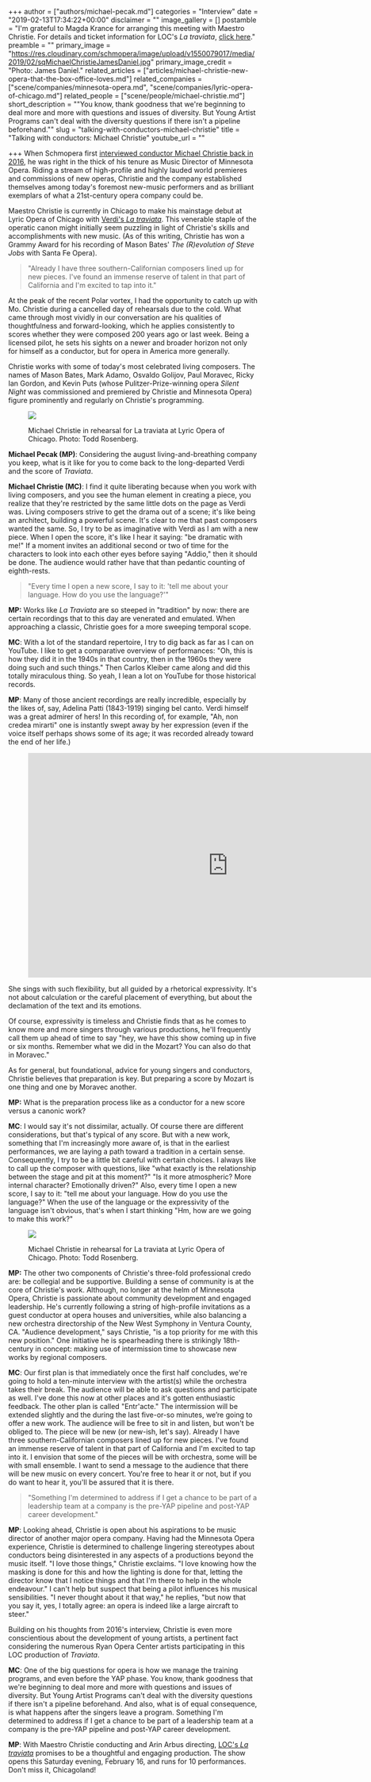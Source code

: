 +++
author = ["authors/michael-pecak.md"]
categories = "Interview"
date = "2019-02-13T17:34:22+00:00"
disclaimer = ""
image_gallery = []
postamble = "I'm grateful to Magda Krance for arranging this meeting with Maestro Christie. For details and ticket information for LOC's _La traviata_, [click here](https://www.lyricopera.org/concertstickets/calendar/2018-2019/la-traviata-opera-tickets)."
preamble = ""
primary_image = "https://res.cloudinary.com/schmopera/image/upload/v1550079017/media/2019/02/sqMichaelChristieJamesDaniel.jpg"
primary_image_credit = "Photo: James Daniel."
related_articles = ["articles/michael-christie-new-opera-that-the-box-office-loves.md"]
related_companies = ["scene/companies/minnesota-opera.md", "scene/companies/lyric-opera-of-chicago.md"]
related_people = ["scene/people/michael-christie.md"]
short_description = "\"You know, thank goodness that we're beginning to deal more and more with questions and issues of diversity. But Young Artist Programs can't deal with the diversity questions if there isn't a pipeline beforehand.\""
slug = "talking-with-conductors-michael-christie"
title = "Talking with conductors: Michael Christie"
youtube_url = ""

+++
When Schmopera first [interviewed conductor Michael Christie back in 2016](/michael-christie-new-opera-that-the-box-office-loves/), he was right in the thick of his tenure as Music Director of Minnesota Opera. Riding a stream of high-profile and highly lauded world premieres and commissions of new operas, Christie and the company established themselves among today's foremost new-music performers and as brilliant exemplars of what a 21st-century opera company could be.

Maestro Christie is currently in Chicago to make his mainstage debut at Lyric Opera of Chicago with [Verdi's _La traviata_](https://www.lyricopera.org/concertstickets/calendar/2018-2019/la-traviata-opera-tickets). This venerable staple of the operatic canon might initially seem puzzling in light of Christie's skills and accomplishments with new music. (As of this writing, Christie has won a Grammy Award for his recording of Mason Bates' _The &#40;R&#41;evolution of Steve Jobs_ with Santa Fe Opera).

> "Already I have three southern-Californian composers lined up for new pieces. I've found an immense reserve of talent in that part of California and I'm excited to tap into it."

At the peak of the recent Polar vortex, I had the opportunity to catch up with Mo. Christie during a cancelled day of rehearsals due to the cold. What came through most vividly in our conversation are his qualities of thoughtfulness and forward-looking, which he applies consistently to scores whether they were composed 200 years ago or last week. Being a licensed pilot, he sets his sights on a newer and broader horizon not only for himself as a conductor, but for opera in America more generally.

Christie works with some of today's most celebrated living composers. The names of Mason Bates, Mark Adamo, Osvaldo Golijov, Paul Moravec, Ricky Ian Gordon, and Kevin Puts (whose Pulitzer-Prize-winning opera _Silent Night_ was commissioned and premiered by Christie and Minnesota Opera) figure prominently and regularly on Christie's programming.

<figure data-type="image">

![](https://res.cloudinary.com/schmopera/image/upload/v1550191305/media/2019/02/LYR190213_196.jpg)

<figcaption>Michael Christie in rehearsal for La traviata at Lyric Opera of Chicago. Photo: Todd Rosenberg.</figcaption>

</figure>

**Michael Pecak (MP)**: Considering the august living-and-breathing company you keep, what is it like for you to come back to the long-departed Verdi and the score of _Traviata_.

**Michael Christie (MC)**: I find it quite liberating because when you work with living composers, and you see the human element in creating a piece, you realize that they're restricted by the same little dots on the page as Verdi was. Living composers strive to get the drama out of a scene; it's like being an architect, building a powerful scene. It's clear to me that past composers wanted the same. So, I try to be as imaginative with Verdi as I am with a new piece. When I open the score, it's like I hear it saying: "be dramatic with me!" If a moment invites an additional second or two of time for the characters to look into each other eyes before saying "Addio," then it should be done. The audience would rather have that than pedantic counting of eighth-rests.

> "Every time I open a new score, I say to it: 'tell me about your language. How do you use the language?'"

**MP:** Works like _La Traviata_ are so steeped in "tradition" by now: there are certain recordings that to this day are venerated and emulated. When approaching a classic, Christie goes for a more sweeping temporal scope.

**MC**: With a lot of the standard repertoire, I try to dig back as far as I can on YouTube. I like to get a comparative overview of performances: "Oh, this is how they did it in the 1940s in that country, then in the 1960s they were doing such and such things." Then Carlos Kleiber came along and did this totally miraculous thing. So yeah, I lean a lot on YouTube for those historical records.

**MP**: Many of those ancient recordings are really incredible, especially by the likes of, say, Adelina Patti (1843-1919) singing bel canto. Verdi himself was a great admirer of hers! In this recording of, for example, "Ah, non credea mirarti" one is instantly swept away by her expression (even if the voice itself perhaps shows some of its age; it was recorded already toward the end of her life.)

<figure data-type="video">

<iframe width="806" height="453" src="https://www.youtube.com/embed/w2LY6YLHn7U" frameborder="0" allow="accelerometer; autoplay; encrypted-media; gyroscope; picture-in-picture" allowfullscreen></iframe>

</figure>

She sings with such flexibility, but all guided by a rhetorical expressivity. It's not about calculation or the careful placement of everything, but about the declamation of the text and its emotions.

Of course, expressivity is timeless and Christie finds that as he comes to know more and more singers through various productions, he'll frequently call them up ahead of time to say "hey, we have this show coming up in five or six months. Remember what we did in the Mozart? You can also do that in Moravec."

As for general, but foundational, advice for young singers and conductors, Christie believes that preparation is key. But preparing a score by Mozart is one thing and one by Moravec another.

**MP:** What is the preparation process like as a conductor for a new score versus a canonic work?

**MC**: I would say it's not dissimilar, actually. Of course there are different considerations, but that's typical of any score. But with a new work, something that I'm increasingly more aware of, is that in the earliest performances, we are laying a path toward a tradition in a certain sense. Consequently, I try to be a little bit careful with certain choices. I always like to call up the composer with questions, like "what exactly is the relationship between the stage and pit at this moment?" "Is it more atmospheric? More internal character? Emotionally driven?" Also, every time I open a new score, I say to it: "tell me about your language. How do you use the language?" When the use of the language or the expressivity of the language isn't obvious, that's when I start thinking "Hm, how are we going to make this work?"

<figure data-type="image">

![](https://res.cloudinary.com/schmopera/image/upload/v1550191443/media/2019/02/LYR190213_021.jpg)

<figcaption>Michael Christie in rehearsal for La traviata at Lyric Opera of Chicago. Photo: Todd Rosenberg.</figcaption>

</figure>

**MP:** The other two components of Christie's three-fold professional credo are: be collegial and be supportive. Building a sense of community is at the core of Christie's work. Although, no longer at the helm of Minnesota Opera, Christie is passionate about community development and engaged leadership. He's currently following a string of high-profile invitations as a guest conductor at opera houses and universities, while also balancing a new orchestra directorship of the New West Symphony in Ventura County, CA. "Audience development," says Christie, "is a top priority for me with this new position." One initiative he is spearheading there is strikingly 18th-century in concept: making use of intermission time to showcase new works by regional composers.

**MC**: Our first plan is that immediately once the first half concludes, we're going to hold a ten-minute interview with the artist(s) while the orchestra takes their break. The audience will be able to ask questions and participate as well. I've done this now at other places and it's gotten enthusiastic feedback. The other plan is called "Entr'acte." The intermission will be extended slightly and the during the last five-or-so minutes, we’re going to offer a new work. The audience will be free to sit in and listen, but won't be obliged to. The piece will be new (or new-ish, let's say). Already I have three southern-Californian composers lined up for new pieces. I've found an immense reserve of talent in that part of California and I'm excited to tap into it. I envision that some of the pieces will be with orchestra, some will be with small ensemble. I want to send a message to the audience that there will be new music on every concert. You're free to hear it or not, but if you do want to hear it, you'll be assured that it is there.

> "Something I'm determined to address if I get a chance to be part of a leadership team at a company is the pre-YAP pipeline and post-YAP career development."

**MP**: Looking ahead, Christie is open about his aspirations to be music director of another major opera company. Having had the Minnesota Opera experience, Christie is determined to challenge lingering stereotypes about conductors being disinterested in any aspects of a productions beyond the music itself. "I love those things," Christie exclaims. "I love knowing how the masking is done for this and how the lighting is done for that, letting the director know that I notice things and that I'm there to help in the whole endeavour." I can't help but suspect that being a pilot influences his musical sensibilities. "I never thought about it that way," he replies, "but now that you say it, yes, I totally agree: an opera is indeed like a large aircraft to steer."

Building on his thoughts from 2016's interview, Christie is even more conscientious about the development of young artists, a pertinent fact considering the numerous Ryan Opera Center artists participating in this LOC production of _Traviata_.

**MC**: One of the big questions for opera is how we manage the training programs, and even before the YAP phase. You know, thank goodness that we're beginning to deal more and more with questions and issues of diversity. But Young Artist Programs can't deal with the diversity questions if there isn't a pipeline beforehand. And also, what is of equal consequence, is what happens after the singers leave a program. Something I'm determined to address if I get a chance to be part of a leadership team at a company is the pre-YAP pipeline and post-YAP career development.

**MP**: With Maestro Christie conducting and Arin Arbus directing, [LOC's _La traviata_](https://www.lyricopera.org/concertstickets/calendar/2018-2019/la-traviata-opera-tickets) promises to be a thoughtful and engaging production. The show opens this Saturday evening, February 16, and runs for 10 performances. Don't miss it, Chicagoland!